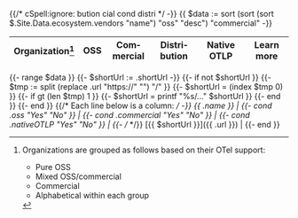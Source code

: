 {{/*
cSpell:ignore: bution cial cond distri
*/ -}}
{{ $data := sort (sort (sort $.Site.Data.ecosystem.vendors "name") "oss" "desc") "commercial" -}}

| Organization[^org] | OSS | Com&shy;mer&shy;cial | Distri&shy;bution | Native OTLP | Learn more  |
| ----------- | ----------- | ---------- | ----------------- | ----------- | ----------- |
{{- range $data }}
  {{- $shortUrl := .shortUrl -}}
  {{- if not $shortUrl  }}
      {{- $tmp := split (replace .url "https://" "") "/"  }}
      {{- $shortUrl = (index $tmp 0) }}
      {{- if gt (len $tmp) 1  }}
          {{- $shortUrl = printf "%s/…" $shortUrl  }}
      {{- end }}
  {{- end }}
  {{/* Each line below is a column: */ -}}
  {{ .name }} |
  {{- cond .oss "Yes" "No" }} |
  {{- cond .commercial "Yes" "No" }} |
  {{- cond .nativeOTLP "Yes" "No" }} |
  {{- /* */}} [{{ $shortUrl }}]({{ .url }}) |
{{- end }}

[^org]: Organizations are grouped as follows based on their OTel support:
    - Pure OSS
    - Mixed OSS/commercial
    - Commercial
    - Alphabetical within each group
